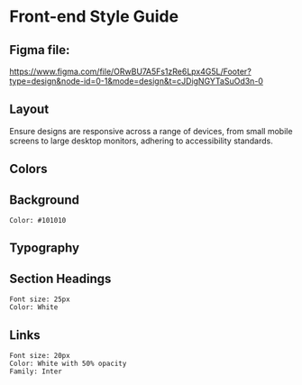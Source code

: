 # Front-end Style Guide

## Figma file:

https://www.figma.com/file/ORwBU7A5Fs1zRe6Lpx4G5L/Footer?type=design&node-id=0-1&mode=design&t=cJDigNGYTaSuOd3n-0

## Layout

Ensure designs are responsive across a range of devices, from small mobile screens to large desktop monitors, adhering to accessibility standards.

## Colors

## Background

	Color: #101010

## Typography


## Section Headings
	Font size: 25px
	Color: White

## Links

	Font size: 20px
	Color: White with 50% opacity
	Family: Inter
  
